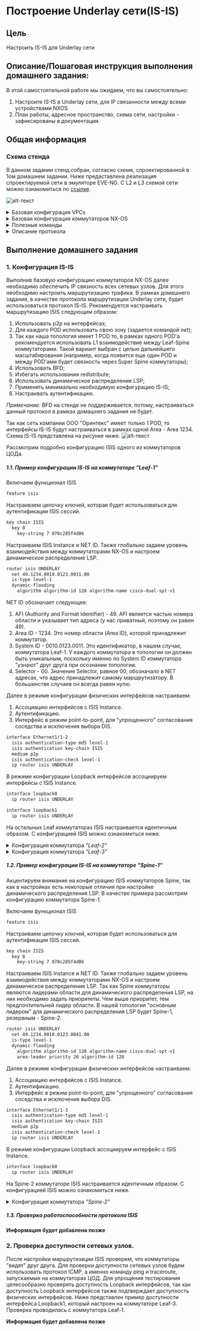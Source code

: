 # Построение Underlay сети(IS-IS)

## Цель
Настроить IS-IS для Underlay сети

## Описание/Пошаговая инструкция выполнения домашнего задания:
В этой самостоятельной работе мы ожидаем, что вы самостоятельно:

1. Настроите IS-IS в Underlay сети, для IP связанности между всеми устройствами NXOS
2. План работы, адресное пространство, схема сети, настройки - зафиксированы в документации.

## Общая информация

### Схема стенда

В данном задании стенд собран, согласно схеме, спроектированной в 1ом домашнем задании. Ниже предаставлена реализация спроектируемой сети в эмуляторе EVE-NG. С L2 и L3 схемой сети можно ознакомиться по [ссылке](https://github.com/ilya0693/Design-DC-Networks/blob/main/Homework1/README.md#%D1%82%D0%BE%D0%BF%D0%BE%D0%BB%D0%BE%D0%B3%D0%B8%D1%8F-%D1%81%D0%B5%D1%82%D0%B8-%D1%86%D0%BE%D0%B4-%D0%B8-%D0%B5%D0%B5-%D0%BE%D0%BF%D0%B8%D1%81%D0%B0%D0%BD%D0%B8%D0%B5).

![alt-текст](https://github.com/ilya0693/Design-DC-Networks/blob/main/Homework2/Stand_OSPF.png "Схема стенда")

<details>

<summary> Базовая конфигурация VPCs </summary>

Конфигурация VPCS **_"Client1"_**
```sh
set pcname Client1
ip 10.123.100.10 255.255.255.0 10.123.100.1
save
```

Конфигурация VPCS **_"Client2"_**
```sh
set pcname Client2
ip 10.123.100.11 255.255.255.0 10.123.100.1
save
```

Конфигурация VPCS **_"Client3"_**

```sh
set pcname Client3
ip 10.123.100.12 255.255.255.0 10.123.100.1
save
```

Конфигурация VPCS **_"Client4"_**

```sh
set pcname Client4
ip 10.123.100.13 255.255.255.0 10.123.100.1
save
```
</details>

<details>

<summary> Базовая конфигурация коммутаторов NX-OS </summary>

Конфигурация коммутатора **_Leaf-1_**
  ```sh
hostname Leaf-1

feature interface-vlan

no ip domain-lookup
ip domain-name dc.lab

vlan 100
  name Clients
  
interface Vlan100
  description GW_for_Clients->VLAN100
  no shutdown
  no ip redirects
  ip address 10.123.100.1/24
  
interface Ethernet1/1
  description to_Spine-1
  no switchport
  no ip redirects
  ip address 10.123.1.1/31
  no shutdown

interface Ethernet1/2
  description to_Spine-2
  no switchport
  no ip redirects
  ip address 10.123.1.3/31
  no shutdown
  
  interface ethernet 1/7
  description VPCs
  switchport
  switchport mode access
  switchport access vlan 100

interface loopback0
  description RID
  ip address 10.123.0.11/32

interface loopback1
  description VTEP
  ip address 10.123.0.12/32
  
boot nxos bootflash:nxos.9.3.10.bin

cli alias name wr copy running-config startup-config
```

Конфигурация коммутатора **_Leaf-2_**
  ```sh
hostname Leaf-2

feature interface-vlan

no ip domain-lookup
ip domain-name dc.lab

vlan 100
  name Clients
  
interface Vlan100
  description GW_for_Clients->VLAN100
  no shutdown
  no ip redirects
  ip address 10.123.100.1/24
  
interface Ethernet1/1
  description to_Spine-1
  no switchport
  no ip redirects
  ip address 10.123.1.5/31
  no shutdown

interface Ethernet1/2
  description to_Spine-2
  no switchport
  no ip redirects
  ip address 10.123.1.7/31
  no shutdown
  
  interface ethernet 1/7
  description VPCs
  switchport
  switchport mode access
  switchport access vlan 100

interface loopback0
  description RID
  ip address 10.123.0.21/32

interface loopback1
  description VTEP
  ip address 10.123.0.22/32
  
boot nxos bootflash:nxos.9.3.10.bin

cli alias name wr copy running-config startup-config
```

Конфигурация коммутатора **_Leaf-3_**
  ```sh
hostname Leaf-3

feature interface-vlan

no ip domain-lookup
ip domain-name dc.lab

vlan 100
  name Clients
  
interface Vlan100
  description GW_for_Clients->VLAN100
  no shutdown
  no ip redirects
  ip address 10.123.100.1/24
  
interface Ethernet1/1
  description to_Spine-1
  no switchport
  no ip redirects
  ip address 10.123.1.9/31
  no shutdown

interface Ethernet1/2
  description to_Spine-2
  no switchport
  no ip redirects
  ip address 10.123.1.11/31
  no shutdown
  
interface ethernet 1/6-7
  description VPCs
  switchport
  switchport mode access
  switchport access vlan 100

interface loopback0
  description RID
  ip address 10.123.0.31/32

interface loopback1
  description VTEP
  ip address 10.123.0.32/32
  
boot nxos bootflash:nxos.9.3.10.bin

cli alias name wr copy running-config startup-config
```

Конфигурация коммутатора **_Spine-1_**  
```sh
hostname Spine-1

no ip domain-lookup
ip domain-name dc.lab
  
interface Ethernet1/1
  description to_Leaf-1
  no switchport
  no ip redirects
  ip address 10.123.1.0/31
  no shutdown

interface Ethernet1/2
  description to_Leaf-2
  no switchport
  no ip redirects
  ip address 10.123.1.4/31
  no shutdown

interface Ethernet1/3
  description to_Leaf-3
  no switchport
  no ip redirects
  ip address 10.123.1.8/31
  no shutdown

interface loopback0
  description RID
  ip address 10.123.0.41/32

boot nxos bootflash:nxos.9.3.10.bin
  
cli alias name wr copy running-config startup-config
```

Конфигурация коммутатора **_Spine-2_**
 ```sh
hostname Spine-2

no ip domain-lookup
ip domain-name dc.lab
  
interface Ethernet1/1
  description to_Leaf-1
  no switchport
  no ip redirects
  ip address 10.123.1.2/31
  no shutdown

interface Ethernet1/2
  description to_Leaf-2
  no switchport
  no ip redirects
  ip address 10.123.1.6/31
  no shutdown

interface Ethernet1/3
  description to_Leaf-3
  no switchport
  no ip redirects
  ip address 10.123.1.10/31
  no shutdown

interface loopback0
  description RID
  ip address 10.123.0.51/32

boot nxos bootflash:nxos.9.3.10.bin  
  
cli alias name wr copy running-config startup-config
```
</details>


<details> 

<summary>Полезные команды </summary>

```
show isis
show isis interface
show ip route
show isis adjacency 
```

</details>

<details> 

<summary> Описание протокола </summary>

#### IS-IS (Intermediate System to Intermediate System)

Протокол маршрутизации промежуточных систем (англ. IS-IS) — это протокол внутренних шлюзов (IGP), стандартизированный ISO и использующийся в основном в крупных сетях провайдеров услуг. IS-IS может также использоваться в корпоративных сетях особо крупного масштаба. IS-IS — это протокол маршрутизации на основе состояния каналов. Он обеспечивает быструю сходимость и отличную масштабируемость. Как и все протоколы на основе состояния каналов, IS-IS очень экономно использует пропускную способность сетей.

**IS-IS - работает поверх Ethernet v.1**, из-за этого сложно использовать его для построения VPN, так как VPN - это по сути инкапсуляция «IP внутрь IP», а тут IP нет. Зато нет лишних заголовков.

Скорость сходимости у IS-IS выше, поэтому в больших сетях может быть лучше.
Из коробки **может работать с 200-250 устройствами**, в то время когда OSPF для 50-70 устройств.
IS-IS более масштабируем - в него проще добавить например метку для MPLS.

IS-IS часто работает с BGP и можно дожидаться поднятия BGP.

**Уровни IS-IS**

- L1 - внутри одной зоны
- L2 - между несколькими зонами. L2 можно сравнить с магистралью.
Можно сделать только L2 взаимодействие, но это неоптимально.

</details>

## Выполнение домашнего задания

### 1. Конфигурация IS-IS
Выполнив базовую конфигурацию коммутаторов NX-OS далее необходимо обеспечить IP связность всех сетевых узлов. Для этого необходимо настроить маршрутизацию трафика. В рамках домашнего задания, в качестве протокола маршрутизации Underlay сети, будет использоваться протокол IS-IS. 
Рекомендуется настраивать маршрутизацию ISIS следующим образом:
1. Использовать p2p на интерфейсах;
2. Для каждого POD использовать свою зону (задается командой _net_);
3. Так как наша топология имеет 1 POD то, в рамках одного POD'а рекомендуется использовать L1 взаимодействие между Leaf-Spine коммутаторами. Такой вариант выбран с целью дальнейшего масштабирования (например, когда появится еще один POD и между POD'ами будет связность через Super Spine коммутаторы);
4. Использовать BFD;
5. Избегать использования redistribute;
6. Использовать динамическое распределение LSP;
7. Применять минимально необходимую конфигурацию IS-IS;
8. Настраивать аутентификацию.

_Примечание:_ BFD на стенде не поддерживается, потому, настраиваться данный протокол в рамках домашнего задания не будет.

Так как сеть компании ООО "Оринтекс" имеет только 1 POD, то интерфейсы IS-IS будут настраиваться в рамках одной Area - Area 1234. Схема IS-IS представлена на рисунке ниже.
![alt-текст](https://github.com/ilya0693/Design-DC-Networks/blob/main/Homework3/%D0%A1%D1%85%D0%B5%D0%BC%D0%B0%20%D1%81%D0%B5%D1%82%D0%B8%20%D0%A6%D0%9E%D0%94%20(%D0%94%D0%971)%20v1.0-ISIS%20Scheme.png "Схема IS-IS ЦОД")

Рассмотрим подробно конфигурацию ISIS одного из коммутаторов ЦОДа.

##### 1.1. Пример конфигурации IS-IS на коммутаторе _"Leaf-1"_

Включаем функционал ISIS
```sh
feature isis
```

Настраиваем цепочку ключей, которая будет использоваться для аутентификации ISIS сессий.
```sh
key chain ISIS
  key 0
    key-string 7 070c285f4d06
```

Настраиваем ISIS Instance и NET ID. Также глобально задаем уровень взаимодействия между коммутаторами NX-OS и настроем динамическое распределение LSP.
```sh
router isis UNDERLAY
  net 49.1234.0010.0123.0011.00
  is-type level-1
  dynamic-flooding
    algorithm algorithm-id 128 algorithm-name cisco-dual-spt-v1
```

NET ID обозначает следующее:
1. AFI (Authority and Format Identifier) - 49.  AFI является частью номера области и указывает тип адреса (у нас приватный, поэтому он равен 49).
2. Area ID - 1234. Это номер области (Area ID), которой принадлежит коммутатор.
3. System ID - 0010.0123.0011. Это идентификатор, в нашем случае, коммутатора Leaf-1. У каждого коммутатора в топологии он должен быть уникальным, поскольку именно по System ID коммутатора "узнают" друг друга при осознании топологии.
4. Selector - 00. Значение Selector, равное 00, обозначало в NET адресах, что адрес принадлежит самому маршрутизатору. В большинстве случаев он всегда равен нулю.

Далее в режиме конфигурации физических интерфейсов настраиваем:
1. Ассоциацию интерфейсов с ISIS Instance. 
2. Аутентификацию.
3. Интерфейс в режим point-to-point, для "упрощенного" согласования соседства и исключения выбора DIS.

```sh
interface Ethernet1/1-2
  isis authentication-type md5 level-1
  isis authentication key-chain ISIS
  medium p2p
  isis authentication-check level-1
  ip router isis UNDERLAY
```

В режиме конфигурации Loopback интерфейсов ассоциируем интерфейсы с ISIS Instance.
```sh
interface loopback0
  ip router isis UNDERLAY

interface loopback1
  ip router isis UNDERLAY
```

На остальных Leaf коммутаторах ISIS настраивается идентичным образом. С конфигурацией ISIS можно ознакомиться ниже.

<details> 
<summary> Конфигурация коммутатора <em>"Leaf-2"</em> </summary>

```sh
feature isis

key chain ISIS
  key 0
    key-string 7 070c285f4d06

router isis UNDERLAY
  net 49.1234.0010.0123.0021.00
  is-type level-1
  dynamic-flooding
    algorithm algorithm-id 128 algorithm-name cisco-dual-spt-v1

interface Ethernet1/1-2
  isis authentication-type md5 level-1
  isis authentication key-chain ISIS
  medium p2p
  isis authentication-check level-1
  ip router isis UNDERLAY

interface loopback0
  ip router isis UNDERLAY

interface loopback1
  ip router isis UNDERLAY
```
</details> 

<details> 
<summary> Конфигурация коммутатора <em>"Leaf-3"</em> </summary>

```sh
feature isis

key chain ISIS
  key 0
    key-string 7 070c285f4d06

router isis UNDERLAY
  net 49.1234.0010.0123.0031.00
  is-type level-1
  dynamic-flooding
    algorithm algorithm-id 128 algorithm-name cisco-dual-spt-v1

interface Ethernet1/1-2
  isis authentication-type md5 level-1
  isis authentication key-chain ISIS
  medium p2p
  isis authentication-check level-1
  ip router isis UNDERLAY

interface loopback0
  ip router isis UNDERLAY

interface loopback1
  ip router isis UNDERLAY
```
</details> 


##### 1.2. Пример конфигурации IS-IS на коммутаторе _"Spine-1"_

Акцентируем внимание на конфигурацию ISIS коммутаторов Spine, так как в настройках есть некоторые отличия при настройке динамического распределения LSP. В качестве примера рассмотрим конфигурацию коммутатора Spine-1.

Включаем функционал ISIS
```sh
feature isis
```

Настраиваем цепочку ключей, которая будет использоваться для аутентификации ISIS сессий.
```sh
key chain ISIS
  key 0
    key-string 7 070c285f4d06
```

Настраиваем ISIS Instance и NET ID. Также глобально задаем уровень взаимодействия между коммутаторами NX-OS и настроем динамическое распределение LSP. Так как Spine коммутаторы являются лидерами области для динамического распределения LSP, на них необходимо задать приоритеты. Чем выше приоритет, тем предпочтительней лидер области. В нашей топологии "основным лидером" для динамического распределения LSP будет Spine-1, резервным - Spine-2.
```sh
router isis UNDERLAY
  net 49.1234.0010.0123.0041.00
  is-type level-1
  dynamic-flooding
    algorithm algorithm-id 128 algorithm-name cisco-dual-spt-v1
    area-leader priority 20 algorithm-id 128
```

Далее в режиме конфигурации физических интерфейсов настраиваем:
1. Ассоциацию интерфейсов с ISIS Instance. 
2. Аутентификацию.
3. Интерфейс в режим point-to-point, для "упрощенного" согласования соседства и исключения выбора DIS.

```sh
interface Ethernet1/1-3
  isis authentication-type md5 level-1
  isis authentication key-chain ISIS
  medium p2p
  isis authentication-check level-1
  ip router isis UNDERLAY
```

В режиме конфигурации Loopback ассоциируем интерфейс с ISIS Instance.
```sh
interface loopback0
  ip router isis UNDERLAY
```

На Spine-2 коммутаторе ISIS настраивается идентичным образом. С конфигурацией ISIS можно ознакомиться ниже.
<details> 
<summary> Конфигурация коммутатора <em>"Spine-2"</em> </summary>

```sh
feature isis

key chain ISIS
  key 0
    key-string 7 070c285f4d06

router isis UNDERLAY
  net 49.1234.0010.0123.0051.00
  is-type level-1
  dynamic-flooding
    algorithm algorithm-id 128 algorithm-name cisco-dual-spt-v1
    area-leader priority 10 algorithm-id 128

interface Ethernet1/1-3
  isis authentication-type md5 level-1
  isis authentication key-chain ISIS
  medium p2p
  isis authentication-check level-1
  ip router isis UNDERLAY

interface loopback0
  ip router isis UNDERLAY
```
</details> 

##### 1.3. Проверка работоспособности протокола ISIS
**Информация будет добавлена позже**




### 2. Проверка доступности сетевых узлов.
После настройки маршрутизации ISIS проверим, что коммутаторы "видят" друг друга. Для проверки доступности сетевых узлов будем использовать протокол ICMP, а именно команду ping и traceroute, запускаемые на коммутаторах ЦОД. Для упрощения тестирования целесообразно проверять доступность Loopback интерфейсов, так как доступность Loopback интерфейсов также подтверждает доступность физических интерфейсов. Ниже представлен пример доступности интерфейса Loopback1, который настроен на коммутаторе Leaf-3. Проверка проводилась с коммутатора Leaf-1.

**Информация будет добавлена позже**
